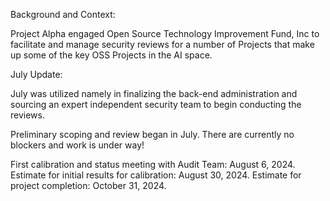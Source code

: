 Background and Context:

Project Alpha engaged Open Source Technology Improvement Fund, Inc to facilitate and manage security reviews for a number of Projects that make up some of the key OSS Projects in the AI space.

July Update: 

July was utilized namely in finalizing the back-end administration and sourcing an expert independent security team to begin conducting the reviews. 

Preliminary scoping and review began in July. There are currently no blockers and work is under way! 

First calibration and status meeting with Audit Team: August 6, 2024. 
Estimate for initial results for calibration: August 30, 2024. 
Estimate for project completion: October 31, 2024. 
